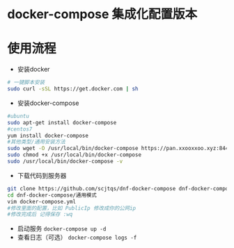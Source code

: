 # docker-compose 集成化配置版本

# 使用流程

+ 安装docker
```bash
# 一键脚本安装
sudo curl -sSL https://get.docker.com | sh
```
+ 安装docker-compose
```bash
#ubuntu
sudo apt-get install docker-compose
#centos7
yum install docker-compose
#其他类型/通用安装方法
sudo wget -O /usr/local/bin/docker-compose https://pan.xxooxxoo.xyz:8444/f/cbd9947cafe14e369977/?dl=1
sudo chmod +x /usr/local/bin/docker-compose
sudo /usr/local/bin/docker-compose -v

```
+ 下载代码到服务器
```bash
git clone https://github.com/scjtqs/dnf-docker-compose dnf-docker-compose
cd dnf-docker-compose/通用模式
vim docker-compose.yml
#修改里面的配置，比如 PublicIp 修改成你的公网ip
#修改完成后 记得保存 :wq
```
+ 启动服务 `docker-compose up -d`
+ 查看日志（可选） `docker-compose logs -f`